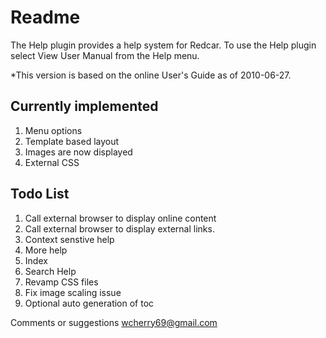 Readme
===

The Help plugin provides a help system for Redcar. To use the Help plugin select View User Manual from the Help menu.

*This version is based on the online User's Guide as of 2010-06-27.

Currently implemented
---
1. Menu options  
1. Template based layout
1. Images are now displayed
1. External CSS




Todo List
---
1. Call external browser to display online content
1. Call external browser to display external links.
1. Context senstive help
1. More help
1. Index
1. Search Help
1. Revamp CSS files
1. Fix image scaling issue
1. Optional auto generation of toc


Comments or suggestions wcherry69@gmail.com
